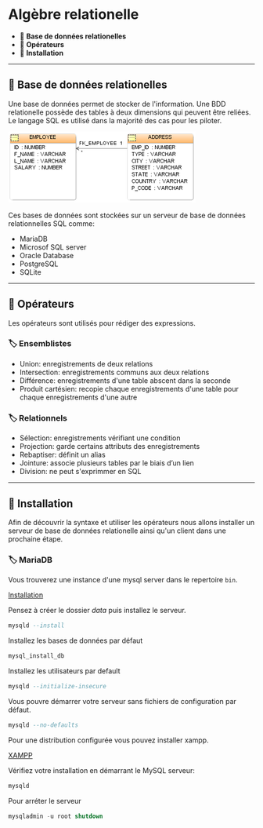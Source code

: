 # Algèbre relationelle

*  🔖 **Base de données relationelles**
*  🔖 **Opérateurs**
*  🔖 **Installation**

___

## 📑 Base de données relationelles

Une base de données permet de stocker de l'information. Une BDD relationelle possède des tables à deux dimensions qui peuvent être reliées. Le langage SQL es utilisé dans la majorité des cas pour les piloter.

![image](https://raw.githubusercontent.com/seeren-training/SQL/master/wiki/resources/01/tables.png)

Ces bases de données sont stockées sur un serveur de base de données relationnelles SQL comme:
* MariaDB
* Microsof SQL server
* Oracle Database
* PostgreSQL
* SQLite

___

## 📑 Opérateurs

Les opérateurs sont utilisés pour rédiger des expressions.

### 🏷️ **Ensemblistes**

* Union: enregistrements de deux relations
* Intersection: enregistrements communs aux deux relations
* Différence: enregistrements d'une table abscent dans la seconde
* Produit cartésien: recopie chaque enregistrements d'une table pour chaque enregistrements d'une autre

### 🏷️ **Relationnels**

* Sélection:  enregistrements vérifiant une condition
* Projection: garde certains attributs des enregistrements
* Rebaptiser: définit un alias
* Jointure: associe plusieurs tables par le biais d’un lien
* Division: ne peut s'exprimmer en SQL

___

## 📑 Installation

Afin de découvrir la syntaxe et utiliser les opérateurs nous allons installer un serveur de base de données relationelle ainsi qu'un client dans une prochaine étape.

### 🏷️ **MariaDB**

Vous trouverez une instance d'une mysql server dans le repertoire `bin`.

[Installation](https://downloads.mariadb.org/)

Pensez à créer le dossier *data* puis installez le serveur.

```sql
mysqld --install
```
Installez les bases de données par défaut

 ```sql
mysql_install_db
```

Installez les utilisateurs par default

```sql
mysqld --initialize-insecure
```

Vous pouvre démarrer votre serveur sans fichiers de configuration par défaut.

```sql
mysqld --no-defaults
```

Pour une distribution configurée vous pouvez installer xampp.

[XAMPP](https://www.apachefriends.org/fr/index.html)

Vérifiez votre installation en démarrant le MySQL serveur:

```sql
mysqld
```

Pour arréter le serveur

```sql
mysqladmin -u root shutdown
```